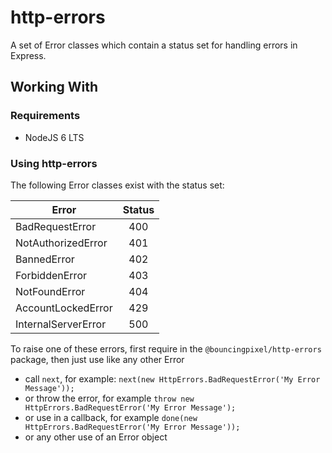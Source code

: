 # http-errors

A set of Error classes which contain a status set for handling errors in Express.

## Working With

### Requirements

- NodeJS 6 LTS

### Using http-errors

The following Error classes exist with the status set:

| Error                 | Status |
|-----------------------|:------:|
| BadRequestError       |  400   |
| NotAuthorizedError    |  401   |
| BannedError           |  402   |
| ForbiddenError        |  403   |
| NotFoundError         |  404   |
| AccountLockedError    |  429   |
| InternalServerError   |  500   |

To raise one of these errors, first require in the `@bouncingpixel/http-errors` package, then just use like any other Error
- call `next`, for example: `next(new HttpErrors.BadRequestError('My Error Message'));`
- or throw the error, for example `throw new HttpErrors.BadRequestError('My Error Message');`
- or use in a callback, for example `done(new HttpErrors.BadRequestError('My Error Message'));`
- or any other use of an Error object
